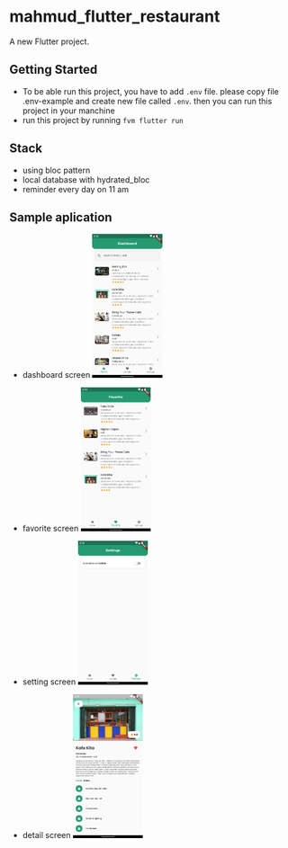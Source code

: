# mahmud_flutter_restaurant

A new Flutter project.

## Getting Started

- To be able run this project, you have to add `.env` file. please copy file .env-example and create new file called `.env`. then you can run this project in your manchine
- run this project by running `fvm flutter run`

## Stack

- using bloc pattern
- local database with hydrated_bloc
- reminder every day on 11 am

## Sample aplication

- dashboard screen
  <img src="https://raw.githubusercontent.com/mahmudph/belajar-fundamental-flutter-dicoding/main/resources/dashboard.png" alt="dashboard app" style="zoom: 25%;" />

- favorite screen
  <img src="https://raw.githubusercontent.com/mahmudph/belajar-fundamental-flutter-dicoding/main/resources/favorite.png" alt="favorite screen" style="zoom: 25%;" />

- setting screen
  <img src="https://raw.githubusercontent.com/mahmudph/belajar-fundamental-flutter-dicoding/main/resources/settings.png" alt="setting screen" style="zoom: 25%;" />

  
  
- detail screen
  <img src="https://raw.githubusercontent.com/mahmudph/belajar-fundamental-flutter-dicoding/main/resources/detail.png" alt="detail screen" style="zoom:25%;" />
  
  
